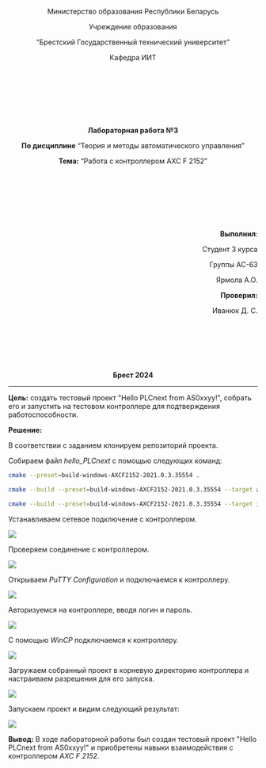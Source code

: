<p align="center">Министерство образования Республики Беларусь</p>
<p align="center">Учреждение образования</p>
<p align="center">“Брестский Государственный технический университет”</p>
<p align="center">Кафедра ИИТ</p>
<br><br><br><br><br><br>
<p align="center"><strong>Лабораторная работа №3</strong></p>
<p align="center"><strong>По дисциплине</strong> “Теория и методы автоматического управления”</p>
<p align="center"><strong>Тема:</strong> “Работа с контроллером AXC F 2152”</p>
<br><br><br><br><br><br>
<p align="right"><strong>Выполнил</strong>:</p>
<p align="right">Студент 3 курса</p>
<p align="right">Группы АС-63</p>
<p align="right">Ярмола А.О.</p>
<p align="right"><strong>Проверил:</strong></p>
<p align="right">Иванюк Д. С.</p>
<br><br><br><br><br>
<p align="center"><strong>Брест 2024</strong></p>

---
<p> <strong>Цель:</strong> создать тестовый проект "Hello PLCnext from AS0xxyy!", собрать его и запустить на тестовом контроллере для подтверждения работоспособности.</p> 

<p> <strong>Решение:</strong> </p>
<p>В соответствии с заданием клонируем репозиторий проекта.</p>
<p>Собираем файл <em>hello_PLCnext</em> с помощью следующих команд:</p>


 ``` bash
cmake --preset=build-windows-AXCF2152-2021.0.3.35554 .
```


 ``` bash
cmake --build --preset=build-windows-AXCF2152-2021.0.3.35554 --target all
```



 ``` bash
cmake --build --preset=build-windows-AXCF2152-2021.0.3.35554 --target install
```

<p>Устанавливаем сетевое подключение с контроллером.</p>

![](images/connect.png)  

<p>Проверяем соединение с контроллером.</p>

![](images/network_configuration.png)  

<p>Открываем <em>PuTTY Configuration</em> и подключаемся к контроллеру.</p>

![](images/PuTTY_connect.png) 

<p>Авторизуемся на контроллере, вводя логин и пароль.</p>

![](images/PuTTY_login_password.png) 

<p>С помощью <em>WinCP</em> подключаемся к контроллеру.</p>

![](images/WinCP_connect.png) 

<p>Загружаем собранный проект в корневую директорию контроллера и настраиваем разрешения для его запуска.</p>

![](images/hello_PLCnext_settings.png) 

<p>Запускаем проект и видим следующий результат:</p>

![](images/result.png) 

<p> <strong> Вывод:</strong> В ходе лабораторной работы был создан тестовый проект "Hello PLCnext from AS0xxyy!" и приобретены навыки взаимодействия с контроллером <em>AXC F 2152</em>.</p>